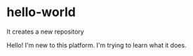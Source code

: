 # hello-world
It creates a new repository

Hello! I'm new to this platform. I'm trying to learn what it does. 
